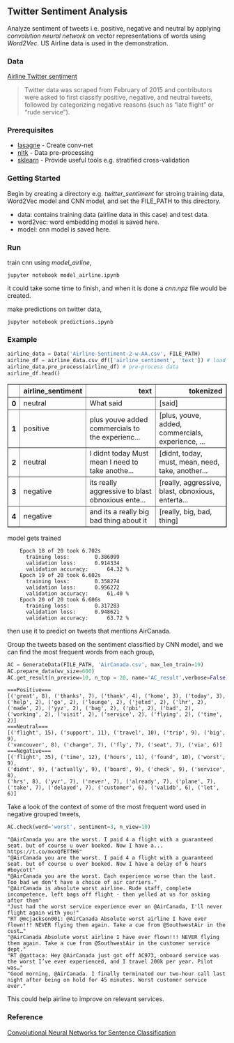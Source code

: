 ## Twitter Sentiment Analysis
Analyze sentiment of tweets i.e. positive, negative and neutral by applying *convolution neural network* on vector representations of words using *Word2Vec*. US Airline data is used in the demonstration.

### Data
[Airline Twitter sentiment](https://www.crowdflower.com/data-for-everyone/)
>Twitter data was scraped from February of 2015 and contributors were asked to first classify positive, negative, and neutral tweets, followed by categorizing negative reasons (such as “late flight” or “rude service”).

### Prerequisites

* [lasagne](http://lasagne.readthedocs.io/en/latest/user/installation.html) - Create conv-net
* [nltk](http://www.nltk.org/install.html) - Data pre-processing
* [sklearn](http://scikit-learn.org/stable/install.html) - Provide useful tools e.g. stratified cross-validation


### Getting Started

Begin by creating a directory e.g. *twitter_sentiment* for stroing training data, Word2Vec model and CNN model, and set the FILE_PATH to this directory.
* data: contains training data (airline data in this case) and test data.
* word2vec: word embedding model is saved here.
* model: cnn model is saved here.

### Run
train cnn using *model_airline*,
```
jupyter notebook model_airline.ipynb
```
it could take some time to finish, and when it is done a *cnn.npz* file would be created.

make predictions on twitter data,
```
jupyter notebook predictions.ipynb
```
### Example
```python
airline_data = Data('Airline-Sentiment-2-w-AA.csv', FILE_PATH)
airline_df = airline_data.csv_df(['airline_sentiment', 'text']) # load data
airline_data.pre_process(airline_df) # pre-process data
airline_df.head()
```
<div>
<table border="1" class="dataframe">
  <thead>
    <tr style="text-align: right;">
      <th></th>
      <th>airline_sentiment</th>
      <th>text</th>
      <th>tokenized</th>
    </tr>
  </thead>
  <tbody>
    <tr>
      <th>0</th>
      <td>neutral</td>
      <td>What  said</td>
      <td>[said]</td>
    </tr>
    <tr>
      <th>1</th>
      <td>positive</td>
      <td>plus youve added commercials to the experienc...</td>
      <td>[plus, youve, added, commercials, experience, ...</td>
    </tr>
    <tr>
      <th>2</th>
      <td>neutral</td>
      <td>I didnt today Must mean I need to take anothe...</td>
      <td>[didnt, today, must, mean, need, take, another...</td>
    </tr>
    <tr>
      <th>3</th>
      <td>negative</td>
      <td>its really aggressive to blast obnoxious ente...</td>
      <td>[really, aggressive, blast, obnoxious, enterta...</td>
    </tr>
    <tr>
      <th>4</th>
      <td>negative</td>
      <td>and its a really big bad thing about it</td>
      <td>[really, big, bad, thing]</td>
    </tr>
  </tbody>
</table>
</div>

model gets trained

```
    Epoch 18 of 20 took 6.702s
      training loss:		0.386099
      validation loss:		0.914334
      validation accuracy:		64.32 %
    Epoch 19 of 20 took 6.602s
      training loss:		0.358274
      validation loss:		0.956272
      validation accuracy:		61.40 %
    Epoch 20 of 20 took 6.606s
      training loss:		0.317283
      validation loss:		0.948621
      validation accuracy:		63.72 %
 ```
 then use it to predict on tweets that mentions AirCanada. 
 
 Group the tweets based on the sentiment classified by CNN model, and we can find the most frequent words from each group,
 
```python
AC = GenerateData(FILE_PATH, 'AirCanada.csv', max_len_train=19)
AC.prepare_data(wv_size=600)
AC.get_result(n_preview=10, n_top = 20, name='AC_result',verbose=False)
```
```
===Positive===
[('great', 8), ('thanks', 7), ('thank', 4), ('home', 3), ('today', 3),
('help', 2), ('go', 2), ('lounge', 2), ('jetxd', 2), ('lhr', 2), 
('made', 2), ('yyz', 2), ('bag', 2), ('pbi', 2), ('bad', 2), 
('working', 2), ('visit', 2), ('service', 2), ('flying', 2), ('time', 2)]
===Neutral===
[('flight', 15), ('support', 11), ('travel', 10), ('trip', 9), ('big', 9), 
('vancouver', 8), ('change', 7), ('fly', 7), ('seat', 7), ('via', 6)]
===Negative===
[('flight', 35), ('time', 12), ('hours', 11), ('found', 10), ('worst', 9), 
('didnt', 9), ('actually', 9), ('board', 9), ('check', 9), ('service', 8), 
('hrs', 8), ('yvr', 7), ('never', 7), ('already', 7), ('plane', 7), 
('take', 7), ('delayed', 7), ('customer', 6), ('validb', 6), ('let', 6)]
```

Take a look of the context of some of the most frequent word used in negative grouped tweets,
```python
AC.check(word='worst', sentiment=3, n_view=10)
```
```
"@AirCanada you are the worst. I paid 4 a flight with a guaranteed seat. but of course u over booked. Now I have a... https://t.co/mxxQfETfH6"
"@AirCanada you are the worst. I paid 4 a flight with a guaranteed seat. but of course u over booked. Now I have a delay of 6 hours #boycott"
"@AirCanada you are the worst. Each experience worse than the last.  Too bad we don't have a choice of air carriers."
"@AirCanada is absolute worst airline. Rude staff, complete incompetence, left bags off flight - then yelled at us for asking after them"
"Just had the worst service experience ever on @AirCanada, I'll never flight again with you!"
"RT @mcjackson001: @AirCanada Absolute worst airline I have ever flown!!! NEVER flying them again. Take a cue from @SouthwestAir in the cust…"
"@AirCanada Absolute worst airline I have ever flown!!! NEVER flying them again. Take a cue from @SouthwestAir in the customer service dept."
"RT @gattaca: Hey @AirCanada just got off AC973, onboard service was the worst I’ve ever experienced, and I travel 200k per year. Pilot was…"
"Good morning, @AirCanada. I finally terminated our two-hour call last night after being on hold for 45 minutes. Worst customer service ever."
```

This could help airline to improve on relevant services.

### Reference
[Convolutional Neural Networks for Sentence Classification](https://arxiv.org/pdf/1408.5882.pdf)
